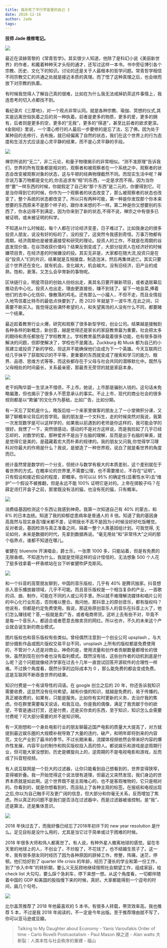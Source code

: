 ```yaml
---
title: 我杀死了平行宇宙里的自己 3
date: 2018-12-16
author: Jade
tags: 
---
```


**技师 Jade 维修笔记。**

<!--more-->

![](https://cosmosrepair-1257028016.cos.ap-beijing.myqcloud.com/2019-06-26-642.jpeg)

最近在读赫胥黎的《常青哲学》。其实很少人知道，他除了是科幻小说《美丽新世界》的作者，和戴着种种天才头衔的通才，还写过这样一本书。书中旁征博引各个宗教、历史、文化下的知识。讨论的还是关于人最根本的哲学问题。常青哲学相信不同宗教交汇的共通之处就是接近本质的真理。而了悟了这种真理之后，也会继而放下对宗教的执着。

有时候我觉得人了解自己真的很难，比如在为什么我无法戒掉奶茶这件事情上，我连思考的切入点都找不到。

看纪录片《三摩地》，对一个观点非常认同。就是各种宗教、瑜伽、冥想的仪式,其实是远离世俗执着之后的另一种执着。前者是更多的物质，更多的爱，更多的拥有，后者则是更多的空，更多的“无我”，更多的“得道"，甚至比前者的欲求更深。《金刚经》里说，一个潜心修行的人最后一步要修的是忘了法，忘了佛。因为处于某种目的去修行，去布施，就已经偏离了自然的状态，我们在这个世界上的行为态度和生活方式应该是心灵平静的结果，而不是心灵平静的手段。

![](https://cosmosrepair-1257028016.cos.ap-beijing.myqcloud.com/2019-06-26-640%20-1--2.jpeg)

禅宗所说的“无二”，非二元论，和量子物理揭示的非常相似。“测不准原理”告诉我们，世界的所有现象都是相对的，观察者和被观察者在一个系统之中，观察者的状态会改变被观察对象的状态，这与牛顿的经典物理截然不同。而现实生活中呢？禅宗说万事万物都是变化的,你去追求有“相”的东西，一定是求而不得。因为当你想“要”一样东西的时候，你就假定了自己和“那个东西”是二元的，你要得到它。可是当你得到它的时候，你作为一个观察者的状态改变了，那么被观察者的状态也改变了，整个系统的状态都改变了。所以只有两种可能，第一种是你发现那个你本来想要的东西原来不是那个样子的，跟你本来想的不一样。第二种是你又想要别的东西了，你永远得不到满足，因为你来到了新的状态,不得不说，禅宗之中有很多已被证明，或未被证明的科学。

不知道从什么时候起，每个人都在讨论经济变差，日子难过了。比如我身边的很多投资人朋友，说没有好的标的了，没的投了。这突然令我感到奇怪。万事万物都有周期，经济周期也是被普遍接受和研究的理论。投资人的工作，不就是在周期的谷底发现价值，在谷顶收获价值吗？结果反倒变成了，大部分投资人在经济好的时候嫌项目贵，在经济差的时候嫌没的投。其实无非是，大家都在随大流,投资只是在投“投资人”们的共识，结果就是互相接盘，制造泡沫，然后再集体逃亡。其实只要这个世界还在变化，就有机会。变化越大，机会越大。没有旧经济，旧产业的成熟，饱和，衰落，又怎么会孕育新的事物呢。

区块链行业，明星项目的创始人纷纷出走，美其名日要开展新项目，或者退居幕后推动去中心化。投资人也出走，理由更直接些，赚不到钱了。留下一地韭菜,捧着他们的去中心化信仰，像散落的鸡毛。还有那么一小撮人，不但不走，而且全情投入地笃信着比特币的最低点快要到了，而 2020 年就是下一波牛市,在此之间，只需要不断买入。我觉得这些满怀希望的人，和失望离场的人没有什么不同，都要赌一个结果。

最近趁着教育行业火爆，研究和观察了很多新型学校，创业公司。结果越是接触到各种各样的新概念，新创意，越是觉得还是家长的家庭教育最为重要。社会把太多的期待和责任都放在了学校教育上。学校教育虽然承载着很多功能，也有很多亟待解决的问题，但即使解决了，学校也不是魔法。Zuckburg 和 Musk 都为自己的小孩建立或投资了新的学校，但这并不能确保他们会成为下一个英雄。今天互联网已经几乎抹平了获取知识的不平等，更重要的东西就变成了搜索和学习的能力、眼界、品德、思维方式等等，而这些都存在于父母与社会共同的潜移默化中。既然与父母相处的时间最长，关系最亲密，那最责无旁贷的就是家庭本身。

![](https://cosmosrepair-1257028016.cos.ap-beijing.myqcloud.com/2019-06-26-640%20-2--2.jpeg)

老干妈陶华碧一生坚决不借债，不上市。她说，上市那是骗别人钱的。这句话未免略偏激，但也揭示了很多人不愿意承认的事实。不止上市，现代的商业社会的很多规则都是以“欺骗”的文化作为基础，比如广告，比如分期。

有一天忘了契机是什么，晚饭后给一个来家里做客的朋友上了一小堂微积分课，又聊了聊概率论背后的哲学观。我的朋友是一个文科生，走的时候突然对我说，我第一次发现数学是可以这样学的，如果我以前遇到的老师是你这样的，我可能会学的很好。我愣了一下，突然很感动，感动的不是对方这样说，而是我捡起了几乎已经忘却的，对数学的爱。那种爱并不是出于左脑的理解，反而是出于右脑的审美，就是觉得它是美的，是蕴藏着宏大而朴素的规律的。我的朋友又问我,你觉得学习理科对你最大的作用是什么？我说，是塑造了一种世界观，说白了就是看世界的角度而已。

统计虽然曾是数学的一个分支，但统计与数学有极大的本质差别，这个差别就在于看世界的方式。在概率论的世界里,不需要公理，也不需要推论，不存在“证明”。只有假设和接近假设的程度，即概率。你可以以 95% 的确定性(显著性水平)去“维护”一个假设不被推翻，但是永远不能 100% 证明它是对的。上帝在掷骰子吗？在薛定谔打开盒子之前，那里既没有活的猫，也没有死的猫，只有概率。

![](https://cosmosrepair-1257028016.cos.ap-beijing.myqcloud.com/2019-06-26-640%20-3--2.jpeg)

消费级基因检测这个东西让我感到神奇。我第一次知道自己有 40% 的蒙古，和 8% 的日本血统。知道了我的抑郁症患病率是普通人的 8 倍。知道了我的基因身高竟然与现实身高1厘米都不差，证明我长不高不是因为小时候没好好吃饭睡觉。反对者说，基因检测与真正准备之间，隔着一整个人类基因组计划。可我觉得, 无论如何，未来是数据的时代，先拿到数据再说。“毫无用处”和“非常伟大”之间的那个临界点，谁都不知道在哪儿。

崔健在 bluenote 开演唱会，爵士乐，一张票 1000 多，只能站着，但是有免费的无限香槟。不知道为什么，我就是觉得这样的设计怪怪的，无法想象 500 个人花了挺多钱拿着一杯香槟站在台下听崔健吹萨克斯风。

![](https://cosmosrepair-1257028016.cos.ap-beijing.myqcloud.com/2019-06-26-640%20-4--1.jpeg)

和一个抖音的高管朋友聊到，中国的音乐版权，几乎有 40% 是腾讯独家。抖音想杀入音乐播放器领域，几乎不可能。而且音乐版权是一个相当复杂的产业，一首歌的词、曲、制作，可能在不同的人或公司手里。所以就不难理解流媒体和唱片公司的中心化行业形态，否则难以整合。我问他，那抖音上的原创音乐，都有版权吗？他说有，但都是约定免费使用。我说，那这些原创音乐人的音乐在抖音上火了，他们怎么赚钱呢？答,一般就是卖广告，或者电商带货。这听上去有些不对，毕竟不是每一个音乐人，都适合或者愿意去做卖货的网红。所以也许，不久的未来这个产业就会诞生新的商业模式。

图片版权也和音乐版权有些类似。曾经偶然注意到一个创业公司 upsplash 。与大部分摄影作品或图片版权交易平台不同，unsplash 上所有的版权都是免费使用的，不管对个人还是对商业。神奇的是，使用流量和创作者贡献数量都增长的很快，虽然到现在创作者也没有盈利模式。既然没有钱，这些创作者的动机到底是什么呢？这个问题就像经济学家在过去十几年一直尝试回答开源软件的合理性一样难。不过换个角度看，既然分享的边际成本为 0 ，那么能免费的都会变成免费。这是互联网不断吞食世界的结果。

知识付费是一个有误导性的词语。在 google 创立之后的 20 年，你还告诉我知识需要收费，这显然没有任何希望。越有价值的知识，就越是免费的，易于传播的。真正被收费的，如果有，只能是服务。比如你有实时更新的义务，去治疗我的焦虑。你在群里需要每天说话，和我互动。你是我的偶像，满足了我贡献于你的欲望，不管是通过打赏，还是付费，还是买你卖的东西，至于知识，知识怎么会需要付费呢？可大部分需要的并不是知识啊。

有一天刚想和一个身处电影行业的朋友聊最近国产电影的质量大大提高了，对方就提到最近娱乐圈的大规模补税导致了大量的违约，破产，和明年即将到来的内容荒，文化产业到了最冷的季节。不过长期来看，流媒体视频依然会带来好内容的爆炸性发展，内容平台的制作和购买版权投入高的惊人。都说娱乐和游戏是逆周期行业，但可能大家没想到，历史是螺旋向上的，逆周期的不是电视电影和游戏，反而成了抖音短视频。

有人说互联网是一个巨大的过滤器，让你只能看到自己想看到的，世界变得狭窄，变得被折叠。我一开始觉得这个说法很有道理，但最近又突然发现，我们身边的世界本质就是如此啊。这个世界既不是主观唯心的，也不是客观唯物的，它只是相对的。你看到的，就是你想看到的，而且贴上了各种主观的标签。在报纸和电视出现之后,你以为自己触手可及更广阔的信息，但大部分和你毫无关系，反而增加了焦虑。所以真正的问题不是我们是否活在过滤器中，而是过滤器被谁控制。是“我”，还是算法，还是集体意识。

![](https://cosmosrepair-1257028016.cos.ap-beijing.myqcloud.com/2019-06-26-640%20-5--1.jpeg)

2018 年快过去了，而我好像已经忘了2018年初许下的 new year resolution 是什么。足见目标是没什么用的，尤其是当它过于简单或过于困难的时候。

2018 年很多大师和伟人都离世了。有人说，有种外星人撤离地球的感觉。留在冬天里的地球上的人，不创业了，不炒股了，不花钱了，也不结婚生孩子了。这一年，我有很多朋友同时经历了因为各种原因的辞掉工作，修整，阵痛，迷茫，停顿。他们恰好到了 quarter life crisis 的年龄，经历了漫长的学业和第一份工作，到了“歩入中年”的转折期，要么义无反顾地继续按照社会期望工作，组成家庭，给 check list 大勾勾，要么踩个急刹车，停下来想一想。从这个角度看，一切都伴随着中国的 GDP 和美国的股指慢下来的时候，真好。大家都能得到一个逗号的时间，画几个句号。

![](https://cosmosrepair-1257028016.cos.ap-beijing.myqcloud.com/2019-06-26-640%20-6--1.jpeg)

比尔盖茨推荐了 2018 年他最喜欢的 5 本书，有很多人转载，帯货效率高。我也推荐 5 本，不过是我 2018 年阅读的，不一定是今年出版。至于推荐理由就不写了，你可以亚马逊或豆瓣。
> Talking to My Daughter about Economy - Yanis Varoufakis
> Order of time - Carlo Rovelli
> Postcaotalism - Paul Mason
> 禅之道 - Alan watts
> 大断裂：人类本性与社会秩序的重建 - 福山

